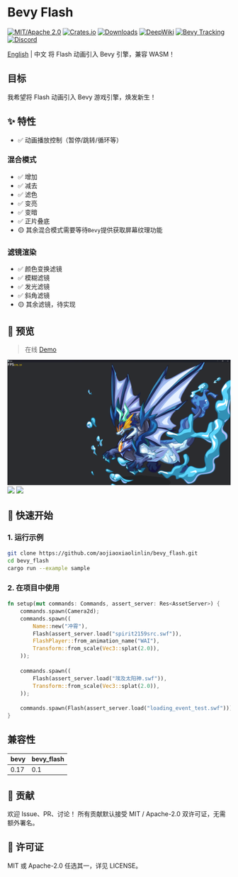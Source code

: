 # Bevy Flash

[![MIT/Apache 2.0](https://img.shields.io/badge/license-MIT%2FApache-blue.svg)](https://github.com/aojiaoxiaolinlin/bevy_flash/#license)
[![Crates.io](https://img.shields.io/crates/v/bevy_flash.svg)](https://crates.io/crates/bevy_flash)
[![Downloads](https://img.shields.io/crates/d/bevy_flash.svg)](https://crates.io/crates/bevy_flash)
[![DeepWiki](https://deepwiki.com/badge.svg)](https://deepwiki.com/aojiaoxiaolinlin/bevy_flash)
[![Bevy Tracking](https://img.shields.io/badge/Bevy%20tracking-main-lightblue)](https://github.com/bevyengine/bevy/blob/main/docs/plugins_guidelines.md#main-branch-tracking)
[![Discord](https://img.shields.io/discord/1420207300710236180.svg?label=&logo=discord&logoColor=ffffff&color=7389D8&labelColor=6A7EC2)](https://discord.gg/aDzUKVE4)

[English](./README.md) | 中文
将 Flash 动画引入 Bevy 引擎，兼容 WASM！

## 目标

我希望将 Flash 动画引入 Bevy 游戏引擎，焕发新生！

## ✨ 特性

- ✅ 动画播放控制（暂停/跳转/循环等）

### 混合模式 
- ✅ 增加
- ✅ 减去
- ✅ 滤色
- ✅ 变亮
- ✅ 变暗
- ✅ 正片叠底
- 🟡 其余混合模式需要等待`Bevy`提供获取屏幕纹理功能

### 滤镜渲染
- ✅ 颜色变换滤镜
- ✅ 模糊滤镜
- ✅ 发光滤镜
- ✅ 斜角滤镜
- 🟡 其余滤镜，待实现

## 📸 预览

> 在线 [Demo](https://aojiaoxiaolinlin.github.io/bevy_flash_demo/)

![](./docs/Readme/xiao_hai_shen_long.png)
![](./docs/Readme/bevy_flash_sample.gif)
![](./docs/Readme/filter_effect.gif)


## 🚀 快速开始

### 1. 运行示例
```bash
git clone https://github.com/aojiaoxiaolinlin/bevy_flash.git
cd bevy_flash
cargo run --example sample
```

### 2. 在项目中使用

```rust
fn setup(mut commands: Commands, assert_server: Res<AssetServer>) {
    commands.spawn(Camera2d);
    commands.spawn((
        Name::new("冲霄"),
        Flash(assert_server.load("spirit2159src.swf")),
        FlashPlayer::from_animation_name("WAI"),
        Transform::from_scale(Vec3::splat(2.0)),
    ));

    commands.spawn((
        Flash(assert_server.load("埃及太阳神.swf")),
        Transform::from_scale(Vec3::splat(2.0)),
    ));

    commands.spawn(Flash(assert_server.load("loading_event_test.swf")));
}
```

## 兼容性
|bevy|bevy_flash|
|--|--|
|0.17|0.1|

## 🤝 贡献

欢迎 Issue、PR、讨论！
所有贡献默认接受 MIT / Apache-2.0 双许可证，无需额外署名。

## 📄 许可证
MIT 或 Apache-2.0 任选其一，详见 LICENSE。